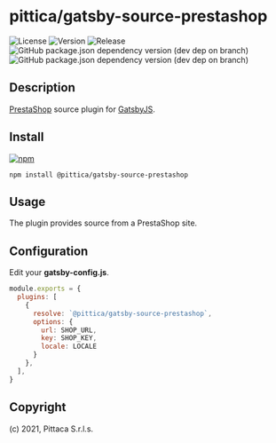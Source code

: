 # pittica/gatsby-source-prestashop

![License](https://img.shields.io/github/license/pittica/gatsby-source-prestashop)
![Version](https://img.shields.io/github/package-json/v/pittica/gatsby-source-prestashop)
![Release](https://img.shields.io/github/v/release/pittica/gatsby-source-prestashop)
![GitHub package.json dependency version (dev dep on branch)](https://img.shields.io/github/package-json/dependency-version/pittica/gatsby-source-prestashop/dev/gatsby)
![GitHub package.json dependency version (dev dep on branch)](https://img.shields.io/github/package-json/dependency-version/pittica/gatsby-source-prestashop/dev/react)

## Description

[PrestaShop](https://www.prestashop.com/) source plugin for [GatsbyJS](https://www.gatsbyjs.org/).

## Install

[![npm](https://img.shields.io/npm/v/@pittica/gatsby-source-prestashop)](https://www.npmjs.com/package/@pittica/gatsby-source-prestashop)

```shell
npm install @pittica/gatsby-source-prestashop
```

## Usage

The plugin provides source from a PrestaShop site.

## Configuration

Edit your **gatsby-config.js**.

```javascript
module.exports = {
  plugins: [
    {
      resolve: `@pittica/gatsby-source-prestashop`,
      options: {
        url: SHOP_URL,
        key: SHOP_KEY,
        locale: LOCALE
      }
    },
  ],
}
```

## Copyright

(c) 2021, Pittaca S.r.l.s.
